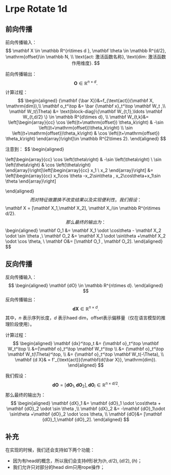 
# Lrpe Rotate 1d

## 前向传播

前向传播输入：
$$
\mathbf X \in \mathbb R^{n\times d }, \mathbf \theta \in \mathbb R^{d/2},
\mathrm{offset}\in \mathbb N, \\
\text{act: 激活函数名称}, \text{dim: 激活函数作用维度}.
$$

前向传播输出：
$$
\mathbf O\in \mathbb R^{n\times d}.
$$
计算过程：
$$
\begin{aligned}
{\mathbf {\bar X}}&=f_{\text{act}}(\mathbf X, \mathrm{dim}),\\
\mathbf o_t^\top &=
\bar {\mathbf x}_t^\top \mathbf W_t ,\\
\mathbf W_t(\Theta) &= \text{block-diag}\{\mathbf W_{t,1},\ldots \mathbf W_{t,d/2} \} \in \mathbb R^{d\times d},  \\
\mathbf W_{t,k}&= \left[\begin{array}{cc}
\cos \left((t+\mathrm{offset}) \theta_k\right) & -\sin \left((t+\mathrm{offset})\theta_k\right) \\
\sin \left((t+\mathrm{offset})\theta_k\right) & \cos \left((t+\mathrm{offset}) \theta_k\right)
\end{array}\right]\in \mathbb R^{2\times 2}.
\end{aligned}
$$

注意到：
$$
\begin{aligned}

\left[\begin{array}{cc}
\cos \left(\theta\right) & -\sin \left(\theta\right) \\
\sin \left(\theta\right) & \cos \left(\theta\right)
\end{array}\right]\left[\begin{array}{cc}
x_1 \\ x_2
\end{array}\right]
&=
\left[\begin{array}{cc}
x_1\cos \theta -x_2\sin\theta ,  x_2\cos\theta+x_1\sin \theta
\end{array}\right]

\end{aligned}
$$
而对特征做置换不改变结果以及实现便利性，我们假设：
$$
\mathbf X = [\mathbf X_1,\mathbf X_2], \mathbf X_i\in \mathbb R^{n\times d/2}.
$$
那么最终的输出为：
$$
\begin{aligned}
\mathbf O_1 &= \mathbf X_1 \odot \cos\theta - \mathbf X_2 \odot \sin \theta ,\\
\mathbf O_2 &= \mathbf X_1 \odot \sin\theta +\mathbf X_2 \odot \cos \theta, \\
\mathbf O&= [\mathbf O_1 , \mathbf O_2].
\end{aligned}
$$



## 反向传播

反向传播输入：
$$
\begin{aligned}
\mathbf {dO} \in \mathbb R^{n\times d}.
\end{aligned}
$$
反向传播输出：
$$
\mathbf {dX}\in \mathbb R^{n\times d}.
$$
其中，$n$ 表示序列长度，$d$ 表示haed dim，$\mathrm{offset}$表示偏移量（仅在语言模型的推理阶段使用）。

计算过程：
$$
\begin{aligned}
\mathbf {dx}^\top_t &=
 {\mathbf o}_t^\top \mathbf W_t^\top   \\
  &={\mathbf o}_t^\top \mathbf W_t^\top   \\
 &= {\mathbf o}_t^\top \mathbf W_t(\Theta)^\top,   \\
  &= {\mathbf o}_t^\top \mathbf W_t(-\Theta),   \\
\mathbf {d X}& = f'_{\text{act}}(\mathbf{d{\bar X}}, \mathrm{dim}).
\end{aligned}
$$

我们假设：
$$
\mathbf {dO}= [\mathbf {dO}_1,\mathbf {dO}_2], \mathbf {dO}_i\in \mathbb R^{n\times d/2}.
$$
那么最终的输出为：
$$
\begin{aligned}
\mathbf {dX}_1 &= \mathbf {dO}_1 \odot \cos\theta + \mathbf {dO}_2 \odot \sin \theta ,\\
\mathbf {dX}_2 &= -\mathbf {dO}_1\odot \sin\theta +\mathbf {dO}_2 \odot \cos \theta, \\
\mathbf {dO}&= [\mathbf {dO}_1,\mathbf {dO}_2].
\end{aligned}
$$



## 补充

在实现的时候，我们还会支持如下两个功能：

- 因为有head的概念，所以我们会支持$\theta$形状为$(h, d/2), (d/2),(h)$；
- 我们允许只对部分的head dim只用rope操作；
